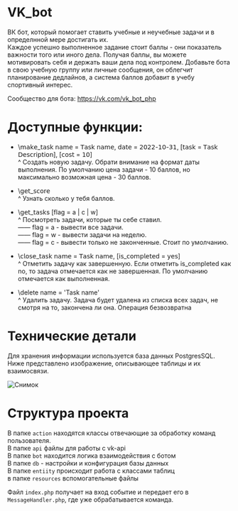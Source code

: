 # VK_bot
ВК бот, который помогает ставить учебные и неучебные задачи и в определнной мере достигать их.  
Каждое успешно выполненное задание стоит баллы - они показатель важности того или иного дела. Получая баллы, вы можете мотивировать себя и держать ваши дела под контролем. Добавьте бота в свою учебную группу или личные сообщения, он облегчит планирование дедлайнов, а система баллов добавит в учебу спортивный интерес.  
  
Сообщество для бота: https://vk.com/vk_bot_php  
  
# Доступные функции:  
  
* \𝗆𝖺𝗄𝖾_𝗍𝖺𝗌𝗄 𝗇𝖺𝗆𝖾 = 𝖳𝖺𝗌𝗄 𝗇𝖺𝗆𝖾, 𝖽𝖺𝗍𝖾 = 𝟤𝟢𝟤𝟤-𝟣𝟢-𝟥𝟣, [𝗍𝖺𝗌𝗄 = 𝖳𝖺𝗌𝗄 𝖣𝖾𝗌𝖼𝗋𝗂𝗉𝗍𝗂𝗈𝗇], [𝖼𝗈𝗌𝗍 = 𝟣𝟢]  
    ^ Создать новую задачу. Обрати внимание на формат даты выполнения. По умолчанию цена задачи - 10 баллов, но максимально возможная цена - 30 баллов.  
  
* \𝗀𝖾𝗍_𝗌𝖼𝗈𝗋𝖾  
    ^ Узнать сколько у тебя баллов.  
  
* \𝗀𝖾𝗍_𝗍𝖺𝗌𝗄s [flag = a | c | w]  
   ^ Посмотреть задачи, которые ты себе ставил.  
  —— flag = a - вывести все задачи.  
  —— flag = w - вывести задачи на неделю.   
  —— flag = c - вывести только не законченные. Стоит по умолчанию.  
   
* \𝖼𝗅𝗈𝗌𝖾_𝗍𝖺𝗌𝗄 𝗇𝖺𝗆𝖾 = 𝖳𝖺𝗌𝗄 𝗇𝖺𝗆𝖾, [𝗂𝗌_𝖼𝗈𝗆𝗉𝗅𝖾𝗍𝖾𝖽 = 𝗒𝖾𝗌]  
    ^ Отметить задачу как завершенную. Если отметить is_completed как no, то задача отмечается как не завершенная. По умолчанию отмечается как выполненная.  
  
* \delete name = 'Task name'  
    ^ Удалить задачу. Задача будет удалена из списка всех задач, не смотря на то, закончена ли она. Операция безвозвратна  
  
# Технические детали  
  Для хранения информации используется база данных PostgresSQL. Ниже представлено изображение, описывающее таблицы и их взаимосвязи.  
    
  ![Снимок](https://user-images.githubusercontent.com/48091081/208616533-5d669c78-dd6c-47dd-b18f-c3170264bda6.PNG)
  
# Структура проекта
  В папке `action` находятся классы отвечающие за обработку команд пользователя.  
  В папке `api` файлы для работы с vk-api  
  В папке `bot` находится логика взаимодействия с ботом  
  В папке `db` - настройки и конфигурация базы данных  
  В папке `entiity` происходит работа с классами таблиц   
  в папке `resources` вспомогательные файлы   
  
  Файл `index.php` получает на вход событие и передает его в `MessageHandler.php`, где уже обрабатывается команда.
